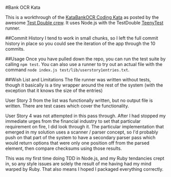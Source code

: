#Bank OCR Kata

This is a workthrough of the [KataBankOCR Coding Kata](http://www.codingdojo.org/cgi-bin/wiki.pl?KataBankOCR) as posted by the awesome [Test Double crew](https://github.com/testdouble/contributing-tests/wiki/Bank-OCR-kata). It uses Node.js with the TestDouble [TeenyTest](https://github.com/testdouble/teenytest) runner.

##Commit History
I tend to work in small chunks, so I left the full commit history in place so you could see the iteration of the app through the 10 commits. 

##Usage
Once you have pulled down the repo, you can run the test suite by calling `npm test`. You can also use a runner to try out an actual file with the command `node index.js test/lib/userstory1entries.txt`. 

##Wish List and Limitations
The file runner was written without tests, though it basically is a tiny wrapper around the rest of the system (with the exception that it knows the size of the entries)

User Story 3 from the list was functionally written, but no output file is written. There are test cases which cover the functionality. 

User Story 4 was not attempted in this pass through. After I had stopped my immediate urges from the financial industry to set that particular requirement on fire, I did look through it. The particular implementation that emerged in my solution uses a scanner / parser concept, so I'd probably push on that part of the system to have a secondary parser pass which would return options that were only one position off from the parsed element, then compare checksums using those results. 

This was my first time doing TDD in Node.js, and my Ruby tendancies crept in, so any style issues are solely the result of me having had my mind warped by Ruby. That also means I hoped I packaged everything correctly.
